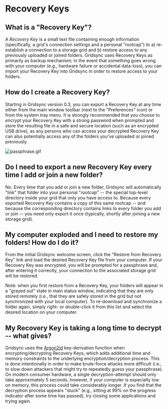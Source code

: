 Recovery Keys
=============

What is a "Recovery Key"?
-------------------------

A _Recovery Key_ is a small text file containing enough information (specifically, a grid's connection settings and a personal "rootcap") to a) re-establish a connection to a storage grid and b) restore access to any previously uploaded or joined folders. Gridsync uses Recovery Keys as primarily as backup mechanism; in the event that something goes wrong with your computer (e.g., hardware failure or accidental data-loss), you can import your Recovery Key into Gridsync in order to restore access to your folders.


How do I create a Recovery Key?
-------------------------------

Starting in Gridsync version 0.3, you can export a Recovery Key at any time either from the main window toolbar (next to the "Preferences" icon) or from the system tray menu. It is strongly recommended that you choose to _encrypt_ your Recovery Key with a strong password when prompted and store the resulting file in a safe and secure location (such as an encrypted USB drive), as any persons who can access your decrypted Recovery Key can also potentially access any of the folders you've uploaded or joined previously.

![passphrase.gif](https://github.com/gridsync/gridsync/blob/master/images/screenshots/old/passphrase.gif)


Do I need to export a new Recovery Key every time I add or join a new folder?
-----------------------------------------------------------------------------

No. Every time that you add or join a new folder, Gridsync will automatically "link" that folder into your personal "_rootcap_" -- the special top-level directory inside your grid that only you have access to. Because every exported Recovery Key contains a copy of this same rootcap -- and because the corresponding directory contains links to every folder you add or join -- you need only export it once (typically, shortly after joining a new storage grid).


My computer exploded and I need to restore my folders! How do I do it?
----------------------------------------------------------------------

From the initial Gridsync welcome screen, click the "Restore from Recovery Key" link and load the desired Recovery Key file from your computer. If your Recovery Key was encrypted, you will be prompted for a passphrase and, after entering it correctly, your connection to the associated storage grid will be restored.

Note: when you first restore from a Recovery Key, your folders will appear in a "grayed out" state in main status window, indicating that they are only stored remotely (i.e., that they are safely stored in the grid but not synchronized with your local computer). To re-download and synchronize a folder again, simply right- or double-click it from this list and select the desired location on your computer.


My Recovery Key is taking a long time to decrypt -- what gives?
---------------------------------------------------------------

Gridsync uses the [Argon2id](https://en.wikipedia.org/wiki/Argon2) key-derivation function when encrypting/decrypting Recovery Keys, which adds additional time and memory constraints to the underlying encryption/decryption process. This is done intentionally in order to make brute-force attacks more difficult (i.e., to slow down attackers that might try to repeatedly guess your passphrase). On modern consumer hardware, a single decryption-attempt should only take approximately 5 seconds, however, if your computer is especially low on memory, this process could take considerably longer. If you find that the decryption process appears "stuck" (e.g., sitting at 99% on the progress indicator after some time has passed), try closing some applications and trying again.
